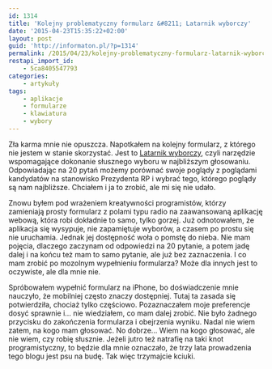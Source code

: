 ```yaml
---
id: 1314
title: 'Kolejny problematyczny formularz &#8211; Latarnik wyborczy'
date: '2015-04-23T15:35:22+02:00'
layout: post
guid: 'http://informaton.pl/?p=1314'
permalink: /2015/04/23/kolejny-problematyczny-formularz-latarnik-wyborczy/
restapi_import_id:
    - 5ca8405547793
categories:
    - artykuły
tags:
    - aplikacje
    - formularze
    - klawiatura
    - wybory
---
```


Zła karma mnie nie opuszcza. Napotkałem na kolejny formularz, z którego nie jestem w stanie skorzystać. Jest to [Latarnik wyborczy](http://www.latarnikwyborczy.pl/), czyli narzędzie wspomagające dokonanie słusznego wyboru w najbliższym głosowaniu. Odpowiadając na 20 pytań możemy porównać swoje poglądy z poglądami kandydatów na stanowisko Prezydenta RP i wybrać tego, którego poglądy są nam najbliższe. Chciałem i ja to zrobić, ale mi się nie udało.

Znowu byłem pod wrażeniem kreatywności programistów, którzy zamieniają prosty formularz z polami typu radio na zaawansowaną aplikację webową, która robi dokładnie to samo, tylko gorzej. Już odnotowałem, że aplikacja się wysypuje, nie zapamiętuje wyborów, a czasem po prostu się nie uruchamia. Jednak jej dostępność woła o pomstę do nieba. Nie mam pojęcia, dlaczego zaczynam od odpowiedzi na 20 pytanie, a potem jadę dalej i na końcu też mam to samo pytanie, ale już bez zaznaczenia. I co mam zrobić po mozolnym wypełnieniu formularza? Może dla innych jest to oczywiste, ale dla mnie nie.

Spróbowałem wypełnić formularz na iPhone, bo doświadczenie mnie nauczyło, że mobilniej często znaczy dostępniej. Tutaj ta zasada się potwierdziła, chociaż tylko częściowo. Pozaznaczałem moje preferencje dosyć sprawnie i… nie wiedziałem, co mam dalej zrobić. Nie było żadnego przycisku do zakończenia formularza i obejrzenia wyniku. Nadal nie wiem zatem, na kogo mam głosować. No dobrze… Wiem na kogo głosować, ale nie wiem, czy robię słusznie. Jeżeli jutro też natrafię na taki knot programistyczny, to będzie dla mnie oznaczało, że trzy lata prowadzenia tego blogu jest psu na budę. Tak więc trzymajcie kciuki.